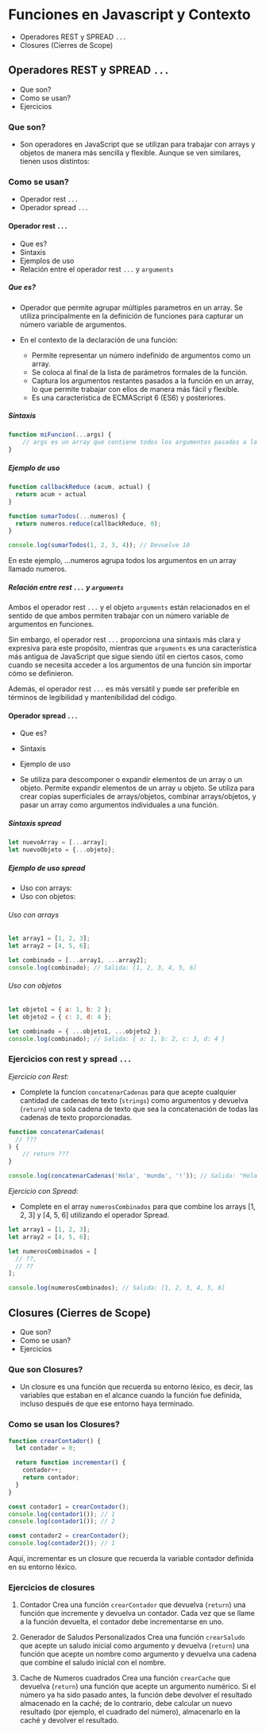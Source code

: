 # Funciones en Javascript y Contexto

- Operadores REST y SPREAD `...`
- Closures (Cierres de Scope)

## Operadores REST y SPREAD `...`

- Que son?
- Como se usan?
- Ejercicios

### Que son?

- Son operadores en JavaScript que se utilizan para trabajar con arrays y objetos de manera más sencilla y flexible. Aunque se ven similares, tienen usos distintos:

### Como se usan?

- Operador rest `...`
- Operador spread `...`

#### Operador rest `...`

- Que es?
- Sintaxis
- Ejemplos de uso
- Relación entre el operador rest `...` y `arguments`

##### Que es?

- Operador que permite agrupar múltiples parametros en un array. Se utiliza principalmente en la definición de funciones para capturar un número variable de argumentos.

- En el contexto de la declaración de una función:

  - Permite representar un número indefinido de argumentos como un array.
  - Se coloca al final de la lista de parámetros formales de la función.
  - Captura los argumentos restantes pasados a la función en un array, lo que permite trabajar con ellos de manera más fácil y flexible.
  - Es una característica de ECMAScript 6 (ES6) y posteriores.

##### Sintaxis

```javascript
function miFuncion(...args) {
    // args es un array que contiene todos los argumentos pasados a la función
}
```

##### Ejemplo de uso

```javascript
function callbackReduce (acum, actual) {
  return acum + actual
}

function sumarTodos(...numeros) {
  return numeros.reduce(callbackReduce, 0);
}

console.log(sumarTodos(1, 2, 3, 4)); // Devuelve 10
```

En este ejemplo, ...numeros agrupa todos los argumentos en un array llamado numeros.

##### Relación entre rest `...` y `arguments`

Ambos el operador rest `...` y el objeto `arguments` están relacionados en el sentido de que ambos permiten trabajar con un número variable de argumentos en funciones.

Sin embargo, el operador rest `...` proporciona una sintaxis más clara y expresiva para este propósito, mientras que `arguments` es una característica más antigua de JavaScript que sigue siendo útil en ciertos casos, como cuando se necesita acceder a los argumentos de una función sin importar cómo se definieron.

Además, el operador rest `...` es más versátil y puede ser preferible en términos de legibilidad y mantenibilidad del código.

#### Operador spread `...`

- Que es?
- Sintaxis
- Ejemplo de uso

- Se utiliza para descomponer o expandir elementos de un array o un objeto. Permite expandir elementos de un array u objeto. Se utiliza para crear copias superficiales de arrays/objetos, combinar arrays/objetos, y pasar un array como argumentos individuales a una función.

##### Sintaxis spread

```javascript
let nuevoArray = [...array];
let nuevoObjeto = {...objeto};
```

##### Ejemplo de uso spread

- Uso con arrays:
- Uso con objetos:

###### Uso con arrays

```javascript
let array1 = [1, 2, 3];
let array2 = [4, 5, 6];

let combinado = [...array1, ...array2];
console.log(combinado); // Salida: [1, 2, 3, 4, 5, 6]
```

###### Uso con objetos

```javascript
let objeto1 = { a: 1, b: 2 };
let objeto2 = { c: 3, d: 4 };

let combinado = { ...objeto1, ...objeto2 };
console.log(combinado); // Salida: { a: 1, b: 2, c: 3, d: 4 }
```

### Ejercicios con rest y spread `...`

*Ejercicio con Rest*:

- Complete la funcion `concatenarCadenas` para que acepte cualquier cantidad de cadenas de texto (`strings`) como argumentos y devuelva (`return`) una sola cadena de texto que sea la concatenación de todas las cadenas de texto proporcionadas.

```javascript
function concatenarCadenas(
  // ???
) {
    // return ???
}

console.log(concatenarCadenas('Hola', 'mundo', '!')); // Salida: "Hola mundo !"
```

*Ejercicio con Spread*:

- Complete en el array `numerosCombinados` para que combine los arrays [1, 2, 3] y [4, 5, 6] utilizando el operador Spread.

```javascript
let array1 = [1, 2, 3];
let array2 = [4, 5, 6];

let numerosCombinados = [
  // ??,
  // ??
];

console.log(numerosCombinados); // Salida: [1, 2, 3, 4, 5, 6]
```

## Closures (Cierres de Scope)

- Que son?
- Como se usan?
- Ejercicios

### Que son Closures?

- Un closure es una función que recuerda su entorno léxico, es decir, las variables que estaban en el alcance cuando la función fue definida, incluso después de que ese entorno haya terminado.

### Como se usan los Closures?

  ```javascript
  function crearContador() {
    let contador = 0;

    return function incrementar() {
      contador++;
      return contador;
    }
  }

  const contador1 = crearContador();
  console.log(contador1()); // 1
  console.log(contador1()); // 2

  const contador2 = crearContador();
  console.log(contador2()); // 1
  ```

  Aquí, incrementar es un closure que recuerda la variable contador definida en su entorno léxico.

### Ejercicios de closures

1. Contador
Crea una función `crearContador` que devuelva (`return`) una función que incremente y devuelva un contador. Cada vez que se llame a la función devuelta, el contador debe incrementarse en uno.

2. Generador de Saludos Personalizados
Crea una función `crearSaludo` que acepte un saludo inicial como argumento y devuelva (`return`) una función que acepte un nombre como argumento y devuelva una cadena que combine el saludo inicial con el nombre.

3. Cache de Numeros cuadrados
Crea una función `crearCache` que devuelva (`return`) una función que acepte un argumento numérico. Si el número ya ha sido pasado antes, la función debe devolver el resultado almacenado en la caché; de lo contrario, debe calcular un nuevo resultado (por ejemplo, el cuadrado del número), almacenarlo en la caché y devolver el resultado.
